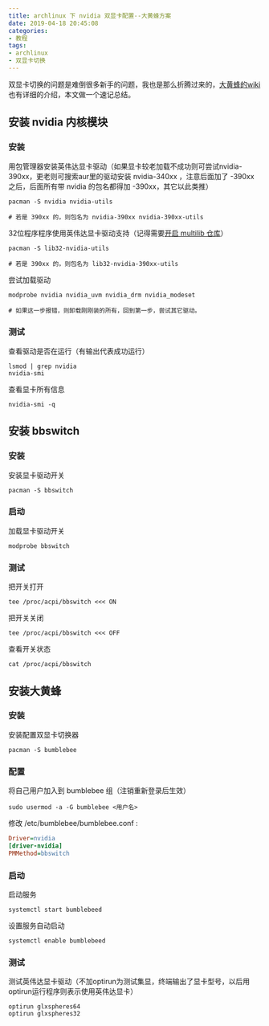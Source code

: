 ```yaml
---
title: archlinux 下 nvidia 双显卡配置--大黄蜂方案
date: 2019-04-18 20:45:08
categories:
- 教程
tags:
- archlinux
- 双显卡切换
---
```


双显卡切换的问题是难倒很多新手的问题，我也是那么折腾过来的，[大黄蜂的wiki](https://wiki.archlinux.org/index.php/Bumblebee_(%E7%AE%80%E4%BD%93%E4%B8%AD%E6%96%87)) 也有详细的介绍，本文做一个速记总结。

<!--more-->

## 安装 nvidia 内核模块

### 安装

用包管理器安装英伟达显卡驱动（如果显卡较老加载不成功则可尝试nvidia-390xx，更老则可搜索aur里的驱动安装 nvidia-340xx ，注意后面加了 -390xx 之后，后面所有带 nvidia 的包名都得加 -390xx，其它以此类推）

```shell
pacman -S nvidia nvidia-utils

# 若是 390xx 的，则包名为 nvidia-390xx nvidia-390xx-utils
```

32位程序程序使用英伟达显卡驱动支持（记得需要[开启 multilib 仓库](https://wiki.archlinux.org/index.php/Official_repositories_(%E7%AE%80%E4%BD%93%E4%B8%AD%E6%96%87)#multilib)）

```shell
pacman -S lib32-nvidia-utils

# 若是 390xx 的，则包名为 lib32-nvidia-390xx-utils
```

尝试加载驱动
```shell
modprobe nvidia nvidia_uvm nvidia_drm nvidia_modeset

# 如果这一步报错，则卸载刚刚装的所有，回到第一步，尝试其它驱动。
```

### 测试

查看驱动是否在运行（有输出代表成功运行）

```shell
lsmod | grep nvidia
nvidia-smi
```

查看显卡所有信息
```shell
nvidia-smi -q
```



## 安装 bbswitch

### 安装

安装显卡驱动开关

```shell
pacman -S bbswitch
```

### 启动

加载显卡驱动开关

```
modprobe bbswitch
```

### 测试

把开关打开

```shell
tee /proc/acpi/bbswitch <<< ON
```

把开关关闭
```shell
tee /proc/acpi/bbswitch <<< OFF
```

查看开关状态
```shell
cat /proc/acpi/bbswitch
```



## 安装大黄蜂

### 安装

安装配置双显卡切换器

```shell
pacman -S bumblebee
```

### 配置

将自己用户加入到 bumblebee 组（注销重新登录后生效）

```shell
sudo usermod -a -G bumblebee <用户名>
```

修改 /etc/bumblebee/bumblebee.conf :
```ini
Driver=nvidia
[driver-nvidia]
PMMethod=bbswitch
```

### 启动

启动服务

```shell
systemctl start bumblebeed
```

设置服务自动启动
```shell
systemctl enable bumblebeed
```

### 测试

测试英伟达显卡驱动（不加optirun为测试集显，终端输出了显卡型号，以后用optirun运行程序则表示使用英伟达显卡）

```shell
optirun glxspheres64
optirun glxspheres32
```
